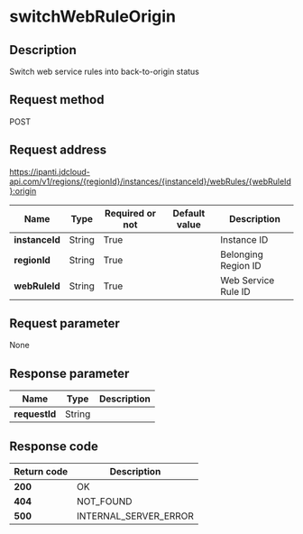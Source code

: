 # switchWebRuleOrigin


## Description
Switch web service rules into back-to-origin status

## Request method
POST

## Request address
https://ipanti.jdcloud-api.com/v1/regions/{regionId}/instances/{instanceId}/webRules/{webRuleId}:origin

|Name|Type|Required or not|Default value|Description|
|---|---|---|---|---|
|**instanceId**|String|True| |Instance ID|
|**regionId**|String|True| |Belonging Region ID|
|**webRuleId**|String|True| |Web Service Rule ID|

## Request parameter
None


## Response parameter
|Name|Type|Description|
|---|---|---|
|**requestId**|String| |



## Response code
|Return code|Description|
|---|---|
|**200**|OK|
|**404**|NOT_FOUND|
|**500**|INTERNAL_SERVER_ERROR|
